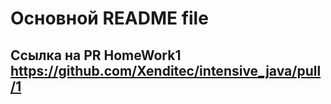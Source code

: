 # Основной README file
## Ссылка на PR HomeWork1 https://github.com/Xenditec/intensive_java/pull/1 
